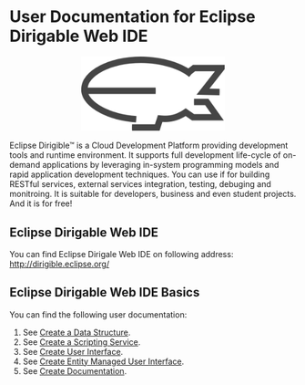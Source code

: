# User Documentation for Eclipse Dirigable Web IDE

<p align="center">
  <img src="dirigible.png" width="50%" />
</p>


Eclipse Dirigible™ is a Cloud Development Platform providing development tools and runtime environment. It supports full development life-cycle of on-demand applications by leveraging in-system programming models and rapid application development techniques.
You can use if for building RESTful services, external services integration, testing, debuging and monitroing. It is suitable for developers, business and even student projects. And it is for free!

## Eclipse Dirigable Web IDE

You can find Eclipse Dirigale Web IDE on following address: http://dirigible.eclipse.org/

## Eclipse Dirigable Web IDE Basics

You can find the following user documentation:

1. See [Create a Data Structure][1].
2. See [Create a Scripting Service][2].
3. See [Create User Interface][3].
4. See [Create Entity Managed User Interface][4].
5. See [Create Documentation][5].

[1]: https://github.com/dirigiblelabs/curriculum/blob/master/TonkaJeleva/Documentation/Dirigible%20-%20Basics%20-%201.%20Data%20Structures.md
[2]: https://github.com/dirigiblelabs/curriculum/blob/master/TonkaJeleva/Documentation/Dirigible%20-%20Basics%20-%202.%20Scripting%20Services.md
[3]: https://github.com/dirigiblelabs/curriculum/blob/master/TonkaJeleva/Documentation/Dirigible%20-%20Basics%20-%203.%20User%20Interfaces.md
[4]: https://github.com/dirigiblelabs/curriculum/blob/master/TonkaJeleva/Documentation/Dirigible%20-%20Basics%20-%204.%20Manage%20Entity%20Template.md
[5]: https://github.com/dirigiblelabs/curriculum/blob/master/TonkaJeleva/Documentation/Dirigible%20-%20Basics%20-%205.%20Documentation.md
